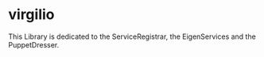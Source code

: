 virgilio
========

This Library is dedicated to the ServiceRegistrar, the EigenServices and the PuppetDresser.
